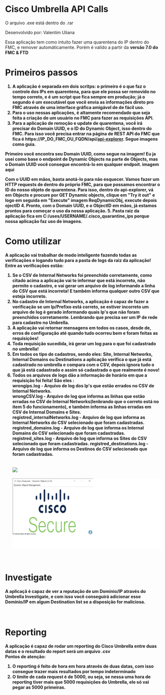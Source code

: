 # Cisco Umbrella API Calls
<p>O arquivo .exe está dentro do .rar</p>

Desenvolvido por: Valentim Uliana

Essa aplicação tem como intuito fazer uma quarentena do IP dentro do FMC, e remover automáticamente. Porém é valido a partir da <b>versão 7.0 do FMC & FTD<b>

# Primeiros passos
1. A aplicação é separada em dois scritps: o primeiro é o que faz o controle dos IPs em quarentena, para que ele possa ser removido no tempo correto, e é um script que fica sempre em produção; já o segundo é um executável que você envia as informações direto pro FMC através de uma interface gráfica amigável de de fácil uso.
2. Para o uso nessas aplicações, é altamente recomendado que seja feita a criação de um usuário no FMC para fazer as requisições API.
3. Para a aplicação de remoção e update de quarentena, você irá precisar do Domain UUID, e o ID do Dynamic Object, isso dentro do FMC. Para isso você precisa entrar na página de REST API do FMC que fica é <b> https://IP_DO_FMC_OU_FQDN/api/<u>api-explorer</u></b>. Segue imagens como guia.

Primeiro você encontra seu Domain UUID, como segue na imagem! Eu ja usei como base o endpoint de Dynamic Objects na parte de Objects, mas o Domain UUID você consegue encontrá-lo em qualquer endpoit.
imagem aqui

Com o UUID em mãos, basta anotá-lo para não esquecer. Vamos fazer um HTTP requests de dentro do próprio FMC, para que possamos encontrar o ID do nosso objeto de quarentena. Para isso, dentro do api-explorer, vá em Objects e procure por <b>GET</b> Dynamic objects, clique em "Try it out" e logo em seguida em "Execute"
imagem ReqDynamicObj, execute depois ojectID
4. Pronto, com o Domain UUID, e o ObjectID em mãos, já estamos prontos para começar o uso da nossa aplicação.
5. Pasta raiz da aplicação fica em <b>C:/uses/USERNAME/.cisco_quarantine_ips </b> porque nossa aplicação faz uso de imagens.

# Como utilizar
A aplicação vai trabalhar de modo inteligente fazendo todas as verificações e logando tudo para a pasta de logs da raiz da aplicação! Entre as verificações estão:
1. Se o CSV de Internal Networks foi preenchido corretamente, como citado <b>acima</b> a aplicação vai te informar que está incorreto, não permite o cadastro, e vai gerar um arquivo de log informando a linha do CSV que está incorreta! E também informa qualquer outro CSV que esteja incorreto.
2. No cadastro de Internal Networks, a aplicação é capaz de fazer a verificação se um Ip/Prefixo está correto, se estiver incorreto um arquivo de log é gerado informando quais Ip's que não foram preenchidos corretamente. Lembrando que precisa ser um IP de rede para cadastro no Umbrella.
3. A aplicação vai retornar mensagens em todos os casos, desde de, erros de configuração até quando tudo ocorreu bem e foram feitas as requisições!
4. Toda requisição sucedida, irá gerar um log para o que foi cadastrado no umbrella!
5. Em todos os tipo de cadastros, sendo eles: Site, Internal Networks, Internal Domains ou Destinations a aplicação verifica o que já está cadastrado no umbrella e compara com o CSV, depois ignora tudo o que já está cadastrado e assim só cadastrado o que realmente é novo!
6. Todos os arquivos de logs dão a informação de horário em que a requisição foi feita! São eles :<br>
   <b>wrongips.log</b> - Arquivo de log dos Ip's que estão errados no CSV de Internal Networks.<br>
   <b>wrongCSV.log</b> - Arquivo de log que informa as linhas que estão erradas no CSV de Internal Networks(lenbrando que o correto está no <b>item 5</b> do funcionamento), e também informa as linhas erradas em CSV de Internal Domains e Sites.<br>
   <b>registred_internalNetworks.log</b> - Arquivo de log que informa as Internal Networks do CSV selecionado que foram cadastradas.<br>
   <b>registred_domains.log</b> - Arquivo de log que informa os Internal Domains do CSV selecionado que foram cadastradas.<br>
   <b>registred_sites.log</b> - Arquivo de log que informa os Sites do CSV selecionado que foram cadastradas.
   <b>registred_destinations.log</b> - Arquivo de log que informa os Destinos do CSV selecionado que foram cadastradas.
<br><br><br>
<img src="images/access.png"><br><br>
<img src="images/menu.png"><br><br><br>

# Investigate
A aplicaçã é capaz de ver a reputação de um Domínio/IP através do Umbrella Investigate, e com isso você conseguirá adicionar esse Domínio/IP em algum Destination list se a disposição for maliciosa.
<br><br><br>
# Reporting
A aplicação é capaz de rodar um reporting do Cisco Umbrella entre duas datas e o resultado do report será um arquivo <b>.csv</b><br>
Pontos de atenção:
1. O reporting é feito de hora em hora através de duas datas, com isso consegue trazer mais resultados por tempo indeterminado
2. O limite de cada request é de <b>5000</b>, ou seja, se nessa uma hora de reporting tiver mais que 5000 requisições do Umbrella, ele só vai pegar as 5000 primeiras.
